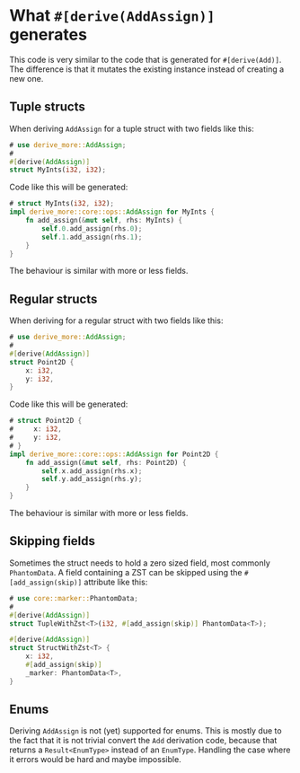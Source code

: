# What `#[derive(AddAssign)]` generates

This code is very similar to the code that is generated for `#[derive(Add)]`.
The difference is that it mutates the existing instance instead of creating a
new one.




## Tuple structs

When deriving `AddAssign` for a tuple struct with two fields like this:

```rust
# use derive_more::AddAssign;
#
#[derive(AddAssign)]
struct MyInts(i32, i32);
```

Code like this will be generated:

```rust
# struct MyInts(i32, i32);
impl derive_more::core::ops::AddAssign for MyInts {
    fn add_assign(&mut self, rhs: MyInts) {
        self.0.add_assign(rhs.0);
        self.1.add_assign(rhs.1);
    }
}
```

The behaviour is similar with more or less fields.




## Regular structs

When deriving for a regular struct with two fields like this:

```rust
# use derive_more::AddAssign;
#
#[derive(AddAssign)]
struct Point2D {
    x: i32,
    y: i32,
}
```

Code like this will be generated:

```rust
# struct Point2D {
#     x: i32,
#     y: i32,
# }
impl derive_more::core::ops::AddAssign for Point2D {
    fn add_assign(&mut self, rhs: Point2D) {
        self.x.add_assign(rhs.x);
        self.y.add_assign(rhs.y);
    }
}
```

The behaviour is similar with more or less fields.




## Skipping fields

Sometimes the struct needs to hold a zero sized field, most commonly
`PhantomData`. A field containing a ZST can be skipped using the
`#[add_assign(skip)]` attribute like this:

```rust
# use core::marker::PhantomData;
# 
#[derive(AddAssign)]
struct TupleWithZst<T>(i32, #[add_assign(skip)] PhantomData<T>);

#[derive(AddAssign)]
struct StructWithZst<T> {
    x: i32,
    #[add_assign(skip)]
    _marker: PhantomData<T>,
}
```




## Enums

Deriving `AddAssign` is not (yet) supported for enums.
This is mostly due to the fact that it is not trivial convert the `Add`
derivation code, because that returns a `Result<EnumType>` instead of an
`EnumType`.
Handling the case where it errors would be hard and maybe impossible.
